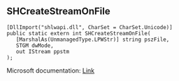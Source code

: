 ## SHCreateStreamOnFile

```
[DllImport("shlwapi.dll", CharSet = CharSet.Unicode)]
public static extern int SHCreateStreamOnFile(
   [MarshalAs(UnmanagedType.LPWStr)] string pszFile,
   STGM dwMode,
   out IStream ppstm
);
```

Microsoft documentation: [Link](https://docs.microsoft.com/en-us/windows/win32/api/shlwapi/nf-shlwapi-shcreatestreamonfilew)
